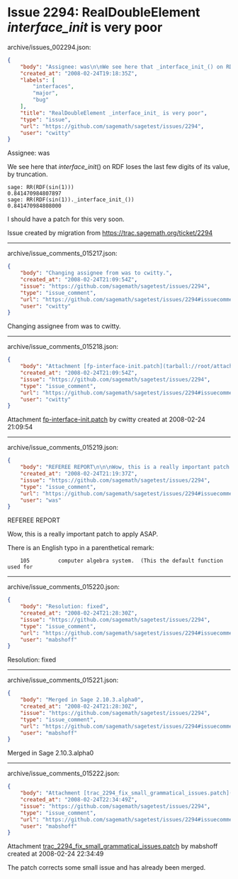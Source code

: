 # Issue 2294: RealDoubleElement _interface_init_ is very poor

archive/issues_002294.json:
```json
{
    "body": "Assignee: was\n\nWe see here that _interface_init_() on RDF loses the last few digits of its value, by truncation.\n\n\n```\nsage: RR(RDF(sin(1)))\n0.841470984807897\nsage: RR(RDF(sin(1))._interface_init_())\n0.841470984808000\n```\n\n\nI should have a patch for this very soon.\n\n\nIssue created by migration from https://trac.sagemath.org/ticket/2294\n\n",
    "created_at": "2008-02-24T19:18:35Z",
    "labels": [
        "interfaces",
        "major",
        "bug"
    ],
    "title": "RealDoubleElement _interface_init_ is very poor",
    "type": "issue",
    "url": "https://github.com/sagemath/sagetest/issues/2294",
    "user": "cwitty"
}
```
Assignee: was

We see here that _interface_init_() on RDF loses the last few digits of its value, by truncation.


```
sage: RR(RDF(sin(1)))
0.841470984807897
sage: RR(RDF(sin(1))._interface_init_())
0.841470984808000
```


I should have a patch for this very soon.


Issue created by migration from https://trac.sagemath.org/ticket/2294





---

archive/issue_comments_015217.json:
```json
{
    "body": "Changing assignee from was to cwitty.",
    "created_at": "2008-02-24T21:09:54Z",
    "issue": "https://github.com/sagemath/sagetest/issues/2294",
    "type": "issue_comment",
    "url": "https://github.com/sagemath/sagetest/issues/2294#issuecomment-15217",
    "user": "cwitty"
}
```

Changing assignee from was to cwitty.



---

archive/issue_comments_015218.json:
```json
{
    "body": "Attachment [fp-interface-init.patch](tarball://root/attachments/some-uuid/ticket2294/fp-interface-init.patch) by cwitty created at 2008-02-24 21:09:54",
    "created_at": "2008-02-24T21:09:54Z",
    "issue": "https://github.com/sagemath/sagetest/issues/2294",
    "type": "issue_comment",
    "url": "https://github.com/sagemath/sagetest/issues/2294#issuecomment-15218",
    "user": "cwitty"
}
```

Attachment [fp-interface-init.patch](tarball://root/attachments/some-uuid/ticket2294/fp-interface-init.patch) by cwitty created at 2008-02-24 21:09:54



---

archive/issue_comments_015219.json:
```json
{
    "body": "REFEREE REPORT\n\n\nWow, this is a really important patch to apply ASAP.  \n\nThere is an English typo in a parenthetical remark:\n\n\n```\n \t105\t        computer algebra system.  (This the default function used for\n```\n",
    "created_at": "2008-02-24T21:19:37Z",
    "issue": "https://github.com/sagemath/sagetest/issues/2294",
    "type": "issue_comment",
    "url": "https://github.com/sagemath/sagetest/issues/2294#issuecomment-15219",
    "user": "was"
}
```

REFEREE REPORT


Wow, this is a really important patch to apply ASAP.  

There is an English typo in a parenthetical remark:


```
 	105	        computer algebra system.  (This the default function used for
```




---

archive/issue_comments_015220.json:
```json
{
    "body": "Resolution: fixed",
    "created_at": "2008-02-24T21:28:30Z",
    "issue": "https://github.com/sagemath/sagetest/issues/2294",
    "type": "issue_comment",
    "url": "https://github.com/sagemath/sagetest/issues/2294#issuecomment-15220",
    "user": "mabshoff"
}
```

Resolution: fixed



---

archive/issue_comments_015221.json:
```json
{
    "body": "Merged in Sage 2.10.3.alpha0",
    "created_at": "2008-02-24T21:28:30Z",
    "issue": "https://github.com/sagemath/sagetest/issues/2294",
    "type": "issue_comment",
    "url": "https://github.com/sagemath/sagetest/issues/2294#issuecomment-15221",
    "user": "mabshoff"
}
```

Merged in Sage 2.10.3.alpha0



---

archive/issue_comments_015222.json:
```json
{
    "body": "Attachment [trac_2294_fix_small_grammatical_issues.patch](tarball://root/attachments/some-uuid/ticket2294/trac_2294_fix_small_grammatical_issues.patch) by mabshoff created at 2008-02-24 22:34:49\n\nThe patch corrects some small issue and has already been merged.",
    "created_at": "2008-02-24T22:34:49Z",
    "issue": "https://github.com/sagemath/sagetest/issues/2294",
    "type": "issue_comment",
    "url": "https://github.com/sagemath/sagetest/issues/2294#issuecomment-15222",
    "user": "mabshoff"
}
```

Attachment [trac_2294_fix_small_grammatical_issues.patch](tarball://root/attachments/some-uuid/ticket2294/trac_2294_fix_small_grammatical_issues.patch) by mabshoff created at 2008-02-24 22:34:49

The patch corrects some small issue and has already been merged.
